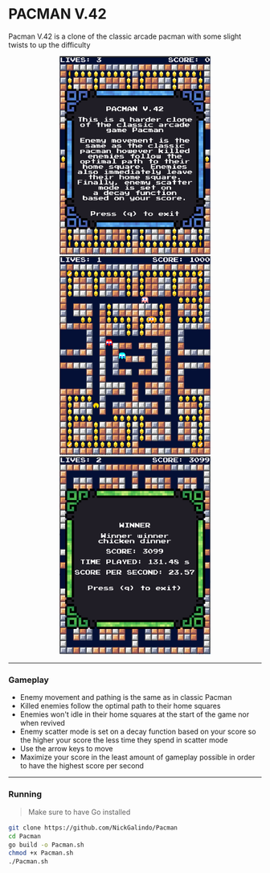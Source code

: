 # PACMAN V.42
Pacman V.42 is a clone of the classic arcade pacman with some slight twists to up the difficulty

<p align="middle">
  <img src="./imgs/start.png" width="300" />
  <img src="./imgs/gameplay.png" width="300" /> 
  <img src="./imgs/winner.png" width="300" />
</p>

---
### Gameplay
- Enemy movement and pathing is the same as in classic Pacman
- Killed enemies follow the optimal path to their home squares
- Enemies won't idle in their home squares at the start of the game nor when revived
- Enemy scatter mode is set on a decay function based on your score so the higher your score the less time they spend in scatter mode
- Use the arrow keys to move
- Maximize your score in the least amount of gameplay possible in order to have the highest score per second
---
### Running
> Make sure to have Go installed
```bash
git clone https://github.com/NickGalindo/Pacman
cd Pacman
go build -o Pacman.sh
chmod +x Pacman.sh
./Pacman.sh
```
